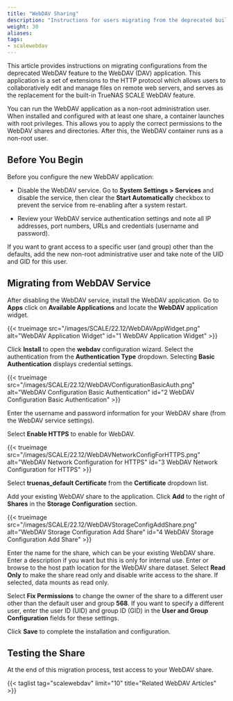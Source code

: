 ```yaml
---
title: "WebDAV Sharing"
description: "Instructions for users migrating from the deprecated built-in SCALE WebDAV sharing feature to the WebDAV (DAV) application."
weight: 30
aliases:
tags:
- scalewebdav
---
```


This article provides instructions on migrating configurations from the deprecated WebDAV feature to the WebDAV (DAV) application.
This application is a set of extensions to the HTTP protocol which allows users to collaboratively edit and manage files on remote web servers, and serves as the replacement for the built-in TrueNAS SCALE WebDAV feature.

You can run the WebDAV application as a non-root administration user. 
When installed and configured with at least one share, a container launches with root privileges.
This allows you to apply the correct permissions to the WebDAV shares and directories.
After this, the WebDAV container runs as a non-root user.

## Before You Begin

Before you configure the new WebDAV application:

* Disable the WebDAV service.
  Go to **System Settings > Services** and disable the service, then clear the **Start Automatically** checkbox to prevent the service from re-enabling after a system restart.

* Review your WebDAV service authentication settings and note all IP addresses, port numbers, URLs and credentials (username and password).

If you want to grant access to a specific user (and group) other than the defaults, add the new non-root administrative user and take note of the UID and GID for this user.

## Migrating from WebDAV Service

After disabling the WebDAV service, install the WebDAV application. 
Go to **Apps** click on **Available Applications** and locate the **WebDAV** application widget.

{{< trueimage src="/images/SCALE/22.12/WebDAVAppWidget.png" alt="WebDAV Application Widget" id="1 WebDAV Application Widget" >}}

Click **Install** to open the **webdav** configuration wizard.
Select the authentication from the **Authentication Type** dropdown. Selecting **Basic Authentication** displays credential settings.

{{< trueimage src="/images/SCALE/22.12/WebDAVConfigurationBasicAuth.png" alt="WebDAV Configuration Basic Authentication" id="2 WebDAV Configuration Basic Authentication" >}}

Enter the username and password information for your WebDAV share (from the WebDAV service settings).

Select **Enable HTTPS** to enable for WebDAV. 

{{< trueimage src="/images/SCALE/22.12/WebDAVNetworkConfigForHTTPS.png" alt="WebDAV Network Configuration for HTTPS" id="3 WebDAV Network Configuration for HTTPS" >}}

Select **truenas_default Certificate** from the **Certificate** dropdown list.

Add your existing WebDAV share to the application.
Click **Add** to the right of **Shares** in the **Storage Configuration** section. 

{{< trueimage src="/images/SCALE/22.12/WebDAVStorageConfigAddShare.png" alt="WebDAV Storage Configuration Add Share" id="4 WebDAV Storage Configuration Add Share" >}}

Enter the name for the share, which can be your existing WebDAV share. 
Enter a description if you want but this is only for internal use.
Enter or browse to the host path location for the WebDAV share dataset. 
Select **Read Only** to make the share read only and disable write access to the share. If selected, data mounts as read only. 

Select **Fix Permissions** to change the owner of the share to a different user other than the default user and group **568**. 
If you want to specify a different user, enter the user ID (UID) and group ID (GID) in the **User and Group Configuration** fields for these settings.

Click **Save** to complete the installation and configuration.

## Testing the Share

At the end of this migration process, test access to your WebDAV share.

{{< taglist tag="scalewebdav" limit="10" title="Related WebDAV Articles" >}}